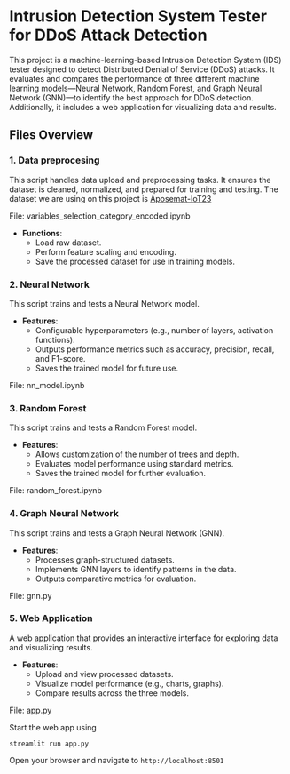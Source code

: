 # Intrusion Detection System Tester for DDoS Attack Detection

This project is a machine-learning-based Intrusion Detection System (IDS) tester designed to detect Distributed Denial of Service (DDoS) attacks. It evaluates and compares the performance of three different machine learning models—Neural Network, Random Forest, and Graph Neural Network (GNN)—to identify the best approach for DDoS detection. Additionally, it includes a web application for visualizing data and results.

## Files Overview

### **1. Data preprocesing**
This script handles data upload and preprocessing tasks. It ensures the dataset is cleaned, normalized, and prepared for training and testing. The dataset we are using on this project is [Aposemat-IoT23](https://www.stratosphereips.org/datasets-iot23)

File: variables_selection_category_encoded.ipynb

- **Functions**:
  - Load raw dataset.
  - Perform feature scaling and encoding.
  - Save the processed dataset for use in training models.


### **2. Neural Network**
This script trains and tests a Neural Network model.

- **Features**:
  - Configurable hyperparameters (e.g., number of layers, activation functions).
  - Outputs performance metrics such as accuracy, precision, recall, and F1-score.
  - Saves the trained model for future use.

File: nn_model.ipynb


### **3. Random Forest**
This script trains and tests a Random Forest model.

- **Features**:
  - Allows customization of the number of trees and depth.
  - Evaluates model performance using standard metrics.
  - Saves the trained model for further evaluation.

File: random_forest.ipynb

### **4. Graph Neural Network**
This script trains and tests a Graph Neural Network (GNN).

- **Features**:
  - Processes graph-structured datasets.
  - Implements GNN layers to identify patterns in the data.
  - Outputs comparative metrics for evaluation.

File: gnn.py

### **5. Web Application**
A web application that provides an interactive interface for exploring data and visualizing results.

- **Features**:
  - Upload and view processed datasets.
  - Visualize model performance (e.g., charts, graphs).
  - Compare results across the three models.

File: app.py

Start the web app using 
```
streamlit run app.py
```

Open your browser and navigate to `http://localhost:8501`
